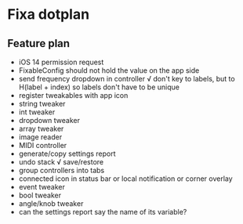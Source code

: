 #  Fixa dotplan

## Feature plan
- iOS 14 permission request
- FixableConfig should not hold the value on the app side
- send frequency dropdown in controller
√ don't key to labels, but to H(label + index) so labels don't have to be unique 
- register tweakables with app icon
- string tweaker
- int tweaker
- dropdown tweaker
- array tweaker
- image reader
- MIDI controller
- generate/copy settings report
- undo stack
√ save/restore
- group controllers into tabs
- connected icon in status bar or local notification or corner overlay
- event tweaker
- bool tweaker
- angle/knob tweaker
- can the settings report say the name of its variable?
